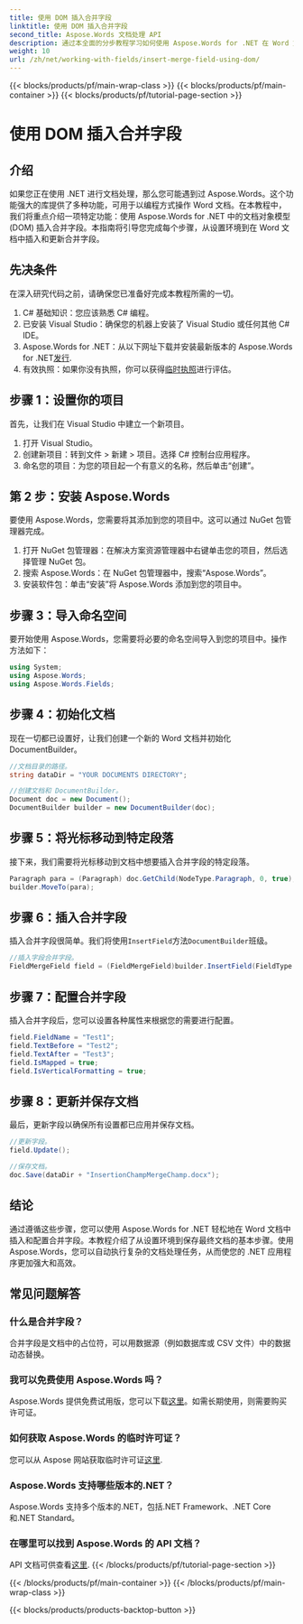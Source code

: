 ```yaml
---
title: 使用 DOM 插入合并字段
linktitle: 使用 DOM 插入合并字段
second_title: Aspose.Words 文档处理 API
description: 通过本全面的分步教程学习如何使用 Aspose.Words for .NET 在 Word 文档中插入和配置合并字段。
weight: 10
url: /zh/net/working-with-fields/insert-merge-field-using-dom/
---
```


{{< blocks/products/pf/main-wrap-class >}}
{{< blocks/products/pf/main-container >}}
{{< blocks/products/pf/tutorial-page-section >}}

# 使用 DOM 插入合并字段

## 介绍

如果您正在使用 .NET 进行文档处理，那么您可能遇到过 Aspose.Words。这个功能强大的库提供了多种功能，可用于以编程方式操作 Word 文档。在本教程中，我们将重点介绍一项特定功能：使用 Aspose.Words for .NET 中的文档对象模型 (DOM) 插入合并字段。本指南将引导您完成每个步骤，从设置环境到在 Word 文档中插入和更新合并字段。

## 先决条件

在深入研究代码之前，请确保您已准备好完成本教程所需的一切。

1. C# 基础知识：您应该熟悉 C# 编程。
2. 已安装 Visual Studio：确保您的机器上安装了 Visual Studio 或任何其他 C# IDE。
3.  Aspose.Words for .NET：从以下网址下载并安装最新版本的 Aspose.Words for .NET[发行](https://releases.aspose.com/words/net/).
4. 有效执照：如果你没有执照，你可以获得[临时执照](https://purchase.aspose.com/temporary-license/)进行评估。

## 步骤 1：设置你的项目

首先，让我们在 Visual Studio 中建立一个新项目。

1. 打开 Visual Studio。
2. 创建新项目：转到文件 > 新建 > 项目。选择 C# 控制台应用程序。
3. 命名您的项目：为您的项目起一个有意义的名称，然后单击“创建”。

## 第 2 步：安装 Aspose.Words

要使用 Aspose.Words，您需要将其添加到您的项目中。这可以通过 NuGet 包管理器完成。

1. 打开 NuGet 包管理器：在解决方案资源管理器中右键单击您的项目，然后选择管理 NuGet 包。
2. 搜索 Aspose.Words：在 NuGet 包管理器中，搜索“Aspose.Words”。
3. 安装软件包：单击“安装”将 Aspose.Words 添加到您的项目中。

## 步骤 3：导入命名空间

要开始使用 Aspose.Words，您需要将必要的命名空间导入到您的项目中。操作方法如下：

```csharp
using System;
using Aspose.Words;
using Aspose.Words.Fields;
```

## 步骤 4：初始化文档

现在一切都已设置好，让我们创建一个新的 Word 文档并初始化 DocumentBuilder。

```csharp
//文档目录的路径。
string dataDir = "YOUR DOCUMENTS DIRECTORY";

//创建文档和 DocumentBuilder。
Document doc = new Document();
DocumentBuilder builder = new DocumentBuilder(doc);
```

## 步骤 5：将光标移动到特定段落

接下来，我们需要将光标移动到文档中想要插入合并字段的特定段落。

```csharp
Paragraph para = (Paragraph) doc.GetChild(NodeType.Paragraph, 0, true);
builder.MoveTo(para);
```

## 步骤 6：插入合并字段

插入合并字段很简单。我们将使用`InsertField`方法`DocumentBuilder`班级。

```csharp
//插入字段合并字段。
FieldMergeField field = (FieldMergeField)builder.InsertField(FieldType.FieldMergeField, false);
```

## 步骤 7：配置合并字段

插入合并字段后，您可以设置各种属性来根据您的需要进行配置。

```csharp
field.FieldName = "Test1";
field.TextBefore = "Test2";
field.TextAfter = "Test3";
field.IsMapped = true;
field.IsVerticalFormatting = true;
```

## 步骤 8：更新并保存文档

最后，更新字段以确保所有设置都已应用并保存文档。

```csharp
//更新字段。
field.Update();

//保存文档。
doc.Save(dataDir + "InsertionChampMergeChamp.docx");
```

## 结论

通过遵循这些步骤，您可以使用 Aspose.Words for .NET 轻松地在 Word 文档中插入和配置合并字段。本教程介绍了从设置环境到保存最终文档的基本步骤。使用 Aspose.Words，您可以自动执行复杂的文档处理任务，从而使您的 .NET 应用程序更加强大和高效。

## 常见问题解答

###  什么是合并字段？
合并字段是文档中的占位符，可以用数据源（例如数据库或 CSV 文件）中的数据动态替换。

###  我可以免费使用 Aspose.Words 吗？
 Aspose.Words 提供免费试用版，您可以下载[这里](https://releases.aspose.com/)。如需长期使用，则需要购买许可证。

###  如何获取 Aspose.Words 的临时许可证？
您可以从 Aspose 网站获取临时许可证[这里](https://purchase.aspose.com/temporary-license/).

### Aspose.Words 支持哪些版本的.NET？
Aspose.Words 支持多个版本的.NET，包括.NET Framework、.NET Core 和.NET Standard。

###  在哪里可以找到 Aspose.Words 的 API 文档？
 API 文档可供查看[这里](https://reference.aspose.com/words/net/).
{{< /blocks/products/pf/tutorial-page-section >}}

{{< /blocks/products/pf/main-container >}}
{{< /blocks/products/pf/main-wrap-class >}}

{{< blocks/products/products-backtop-button >}}
